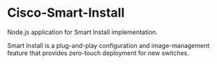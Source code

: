 # Cisco-Smart-Install
Node.js application for Smart Install implementation.

Smart Install is a plug-and-play configuration and image-management feature that provides zero-touch deployment for new switches.
